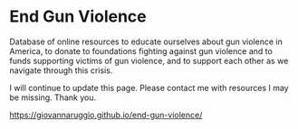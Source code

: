 # End Gun Violence

Database of online resources to educate ourselves about gun violence in America, to donate to foundations fighting against gun violence and to funds supporting victims of gun violence, and to support each other as we navigate through this crisis.

I will continue to update this page. Please contact me with resources I may be missing. Thank you.

https://giovannaruggio.github.io/end-gun-violence/
